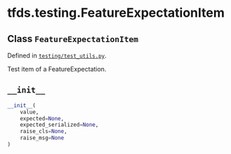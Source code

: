 <div itemscope itemtype="http://developers.google.com/ReferenceObject">
<meta itemprop="name" content="tfds.testing.FeatureExpectationItem" />
<meta itemprop="path" content="Stable" />
<meta itemprop="property" content="__init__"/>
</div>

# tfds.testing.FeatureExpectationItem

## Class `FeatureExpectationItem`





Defined in [`testing/test_utils.py`](https://github.com/tensorflow/datasets/tree/master/tensorflow_datasets/testing/test_utils.py).

Test item of a FeatureExpectation.

<h2 id="__init__"><code>__init__</code></h2>

``` python
__init__(
    value,
    expected=None,
    expected_serialized=None,
    raise_cls=None,
    raise_msg=None
)
```





